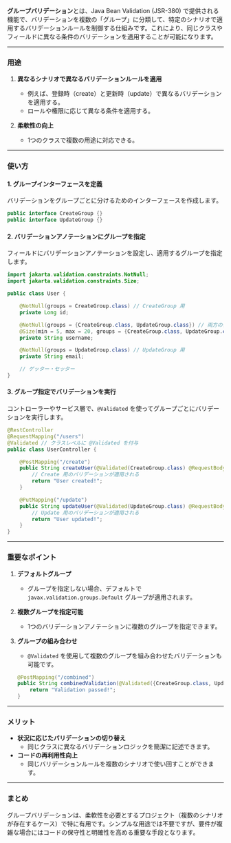 **グループバリデーション**とは、Java Bean Validation (JSR-380) で提供される機能で、バリデーションを複数の「グループ」に分類して、特定のシナリオで適用するバリデーションルールを制御する仕組みです。これにより、同じクラスやフィールドに異なる条件のバリデーションを適用することが可能になります。

---

### **用途**
1. **異なるシナリオで異なるバリデーションルールを適用**
   - 例えば、登録時（create）と更新時（update）で異なるバリデーションを適用する。
   - ロールや権限に応じて異なる条件を適用する。

2. **柔軟性の向上**
   - 1つのクラスで複数の用途に対応できる。

---

### **使い方**
#### **1. グループインターフェースを定義**
バリデーションをグループごとに分けるためのインターフェースを作成します。

```java
public interface CreateGroup {}
public interface UpdateGroup {}
```

#### **2. バリデーションアノテーションにグループを指定**
フィールドにバリデーションアノテーションを設定し、適用するグループを指定します。

```java
import jakarta.validation.constraints.NotNull;
import jakarta.validation.constraints.Size;

public class User {

    @NotNull(groups = CreateGroup.class) // CreateGroup 用
    private Long id;

    @NotNull(groups = {CreateGroup.class, UpdateGroup.class}) // 両方のグループで必須
    @Size(min = 5, max = 20, groups = {CreateGroup.class, UpdateGroup.class})
    private String username;

    @NotNull(groups = UpdateGroup.class) // UpdateGroup 用
    private String email;

    // ゲッター・セッター
}
```

#### **3. グループ指定でバリデーションを実行**
コントローラーやサービス層で、`@Validated` を使ってグループごとにバリデーションを実行します。

```java
@RestController
@RequestMapping("/users")
@Validated // クラスレベルに @Validated を付与
public class UserController {

    @PostMapping("/create")
    public String createUser(@Validated(CreateGroup.class) @RequestBody User user) {
        // Create 用のバリデーションが適用される
        return "User created!";
    }

    @PutMapping("/update")
    public String updateUser(@Validated(UpdateGroup.class) @RequestBody User user) {
        // Update 用のバリデーションが適用される
        return "User updated!";
    }
}
```

---

### **重要なポイント**
1. **デフォルトグループ**
   - グループを指定しない場合、デフォルトで `javax.validation.groups.Default` グループが適用されます。

2. **複数グループを指定可能**
   - 1つのバリデーションアノテーションに複数のグループを指定できます。

3. **グループの組み合わせ**
   - `@Validated` を使用して複数のグループを組み合わせたバリデーションも可能です。

   ```java
   @PostMapping("/combined")
   public String combinedValidation(@Validated({CreateGroup.class, UpdateGroup.class}) @RequestBody User user) {
       return "Validation passed!";
   }
   ```

---

### **メリット**
- **状況に応じたバリデーションの切り替え**
  - 同じクラスに異なるバリデーションロジックを簡潔に記述できます。
- **コードの再利用性向上**
  - 同じバリデーションルールを複数のシナリオで使い回すことができます。

---

### **まとめ**
グループバリデーションは、柔軟性を必要とするプロジェクト（複数のシナリオが存在するケース）で特に有用です。シンプルな用途では不要ですが、要件が複雑な場合にはコードの保守性と明確性を高める重要な手段となります。